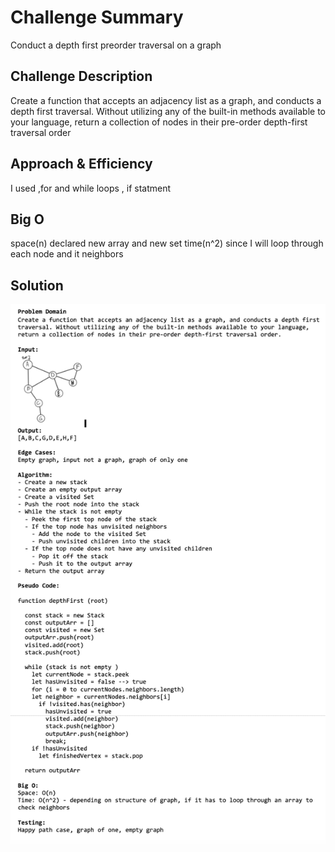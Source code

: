 # Challenge Summary
Conduct a depth first preorder traversal on a graph

## Challenge Description
Create a function that accepts an adjacency list as a graph, and conducts a depth first traversal. Without utilizing any of the built-in methods available to your language, return a collection of nodes in their pre-order depth-first traversal order

## Approach & Efficiency
I used ,for and while loops , if statment

## Big O
space(n) declared new array and new set
time(n^2) since I will loop through each node and it neighbors

## Solution
![](./depth-first.png)